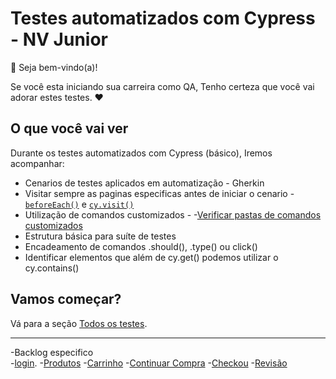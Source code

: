 # Testes automatizados com Cypress - NV Junior

👋 Seja bem-vindo(a)!

Se você esta iniciando sua carreira como QA, Tenho certeza que você vai adorar estes testes. ❤️

## O que você vai ver

Durante os testes automatizados com Cypress (básico), Iremos acompanhar:

- Cenarios de testes aplicados em automatização - Gherkin
- Visitar sempre as paginas especificas antes de iniciar o cenario -  [`beforeEach()`](https://docs.cypress.io/guides/core-concepts/writing-and-organizing-tests#Hooks) e [`cy.visit()`](https://on.cypress.io/visit)
- Utilização de comandos customizados - -[Verificar pastas de comandos customizados](cypress\support\commands.js) 
- Estrutura básica para suíte de testes
- Encadeamento de comandos .should(), .type() ou click()
- Identificar elementos que além de cy.get() podemos utilizar o cy.contains() 


## Vamos começar?

Vá para a seção [Todos os testes](cypress\e2e\Integration).

___

-Backlog especifico   
-[login](cypress\e2e\Integration\1-login.spec.cy.js).
-[Produtos](cypress\e2e\Integration\2-Products.spec.cy.js)
-[Carrinho](cypress\e2e\Integration\3-Car.spec.cy.js)
-[Continuar Compra](cypress\e2e\Integration\4-ContinueShopping.spec.cy.js)
-[Checkou](cypress\e2e\Integration\5-Checkout.spec.cy.js)
-[Revisão](cypress\e2e\Integration\6-Overview.spec.cy.js)
